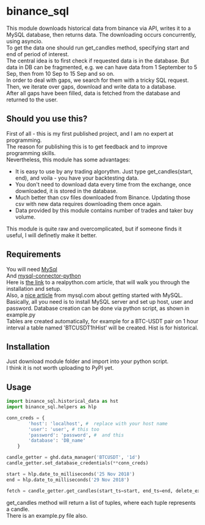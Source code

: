 # binance_sql
This module downloads historical data from binance via API, writes it to a MySQL database, then returns data.
The downloading occurs concurrently, using asyncio.  
To get the data one should run get_candles method, specifying start and end of period of interest.  
The central idea is to first check if requested data is in the database. But data in DB can be fragmented, e.g.
we can have data from 1 September to 5 Sep, then from 10 Sep to 15 Sep and so on.  
In order to deal with gaps, we search for them with a tricky SQL request. Then, we iterate over gaps, download and write data to a database.  
After all gaps have been filled, data is fetched from the database and returned to the user.  
## Should you use this?
First of all - this is my first published project, and I am no expert at programming.  
The reason for publishing this is to get feedback and to improve programming skills.  
Nevertheless, this module has some advantages:  
* It is easy to use by any trading algorythm. Just type get_candles(start, end), and voila - you have your backtesting data.  
* You don't need to download data every time from the exchange, once downloaded, it is stored in the database.
* Much better than csv files downloaded from Binance. Updating those csv with new data requires downloading them once again.
* Data provided by this module contains number of trades and taker buy volume.  

This module is quite raw and overcomplicated, but if someone finds it useful, I will definetly make it better.
## Requirements
You will need [MySql](https://dev.mysql.com/doc/refman/5.7/en/installing.html)  
And [mysql-connector-python](https://github.com/mysql/mysql-connector-python)  
Here is [the link](https://realpython.com/python-mysql/#installing-mysql-server-and-mysql-connectorpython) to a realpython.com article, that will walk you through the installation and setup.  
Also, a [nice article](https://dev.mysql.com/doc/mysql-getting-started/en/) from mysql.com about getting started with MySQL.  
Basically, all you need is to install MySQL server and set up host, user and password. Database creation can be done via python script, as shown in example.py  
Tables are created automatically, for example for a BTC-USDT pair on 1 hour interval a table named 'BTCUSDT1hHist' will be created. Hist is for historical.  
## Installation  
Just download module folder and import into your python script.  
I think it is not worth uploading to PyPI yet.
## Usage
```python
import binance_sql.historical_data as hst
import binance_sql.helpers as hlp

conn_creds = {
        'host': 'localhost', #  replace with your host name
        'user': 'user', # this too
        'password': 'password', #  and this
        'database': 'DB_name'
    }

candle_getter = ghd.data_manager('BTCUSDT', '1d')
candle_getter.set_database_credentials(**conn_creds)

start = hlp.date_to_milliseconds('25 Nov 2018')
end = hlp.date_to_milliseconds('29 Nov 2018')

fetch = candle_getter.get_candles(start_ts=start, end_ts=end, delete_existing_table=False)
```  
get_candles method will return a list of tuples, where each tuple represents a candle.  
There is an example.py file also.
